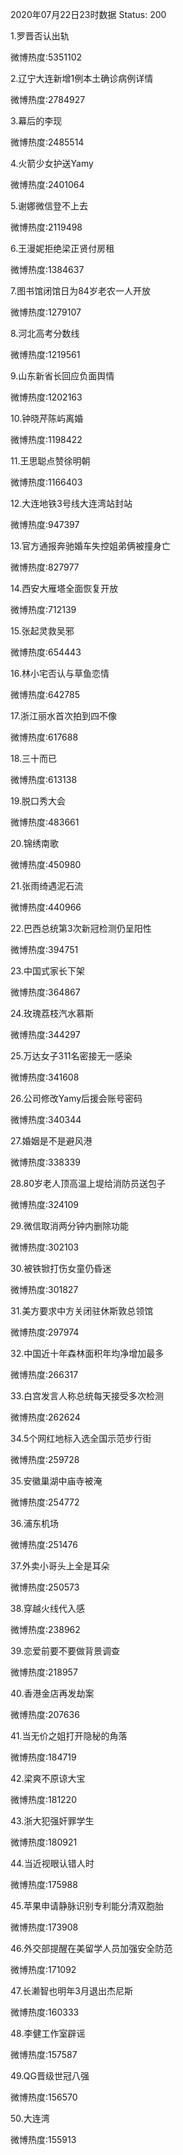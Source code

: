 2020年07月22日23时数据
Status: 200

1.罗晋否认出轨

微博热度:5351102

2.辽宁大连新增1例本土确诊病例详情

微博热度:2784927

3.幕后的李现

微博热度:2485514

4.火箭少女护送Yamy

微博热度:2401064

5.谢娜微信登不上去

微博热度:2119498

6.王漫妮拒绝梁正贤付房租

微博热度:1384637

7.图书馆闭馆日为84岁老农一人开放

微博热度:1279107

8.河北高考分数线

微博热度:1219561

9.山东新省长回应负面舆情

微博热度:1202163

10.钟晓芹陈屿离婚

微博热度:1198422

11.王思聪点赞徐明朝

微博热度:1166403

12.大连地铁3号线大连湾站封站

微博热度:947397

13.官方通报奔驰婚车失控姐弟俩被撞身亡

微博热度:827977

14.西安大雁塔全面恢复开放

微博热度:712139

15.张起灵救吴邪

微博热度:654443

16.林小宅否认与草鱼恋情

微博热度:642785

17.浙江丽水首次拍到四不像

微博热度:617688

18.三十而已

微博热度:613138

19.脱口秀大会

微博热度:483661

20.锦绣南歌

微博热度:450980

21.张雨绮遇泥石流

微博热度:440966

22.巴西总统第3次新冠检测仍呈阳性

微博热度:394751

23.中国式家长下架

微博热度:364867

24.玫瑰荔枝汽水慕斯

微博热度:344297

25.万达女子311名密接无一感染

微博热度:341608

26.公司修改Yamy后援会账号密码

微博热度:340344

27.婚姻是不是避风港

微博热度:338339

28.80岁老人顶高温上堤给消防员送包子

微博热度:324109

29.微信取消两分钟内删除功能

微博热度:302103

30.被铁锨打伤女童仍昏迷

微博热度:301827

31.美方要求中方关闭驻休斯敦总领馆

微博热度:297974

32.中国近十年森林面积年均净增加最多

微博热度:266317

33.白宫发言人称总统每天接受多次检测

微博热度:262624

34.5个网红地标入选全国示范步行街

微博热度:259728

35.安徽巢湖中庙寺被淹

微博热度:254772

36.浦东机场

微博热度:251476

37.外卖小哥头上全是耳朵

微博热度:250573

38.穿越火线代入感

微博热度:238962

39.恋爱前要不要做背景调查

微博热度:218957

40.香港金店再发劫案

微博热度:207636

41.当无价之姐打开隐秘的角落

微博热度:184719

42.梁爽不原谅大宝

微博热度:181220

43.浙大犯强奸罪学生

微博热度:180921

44.当近视眼认错人时

微博热度:175988

45.苹果申请静脉识别专利能分清双胞胎

微博热度:173908

46.外交部提醒在美留学人员加强安全防范

微博热度:171092

47.长濑智也明年3月退出杰尼斯

微博热度:160333

48.李健工作室辟谣

微博热度:157587

49.QG晋级世冠八强

微博热度:156570

50.大连湾

微博热度:155913

